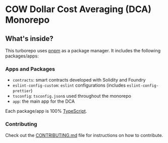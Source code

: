 # COW Dollar Cost Averaging (DCA) Monorepo

## What's inside?

This turborepo uses [pnpm](https://pnpm.io) as a package manager. It includes the following
packages/apps:

### Apps and Packages

- `contracts`: smart contracts developed with Solidity and Foundry
- `eslint-config-custom`: `eslint` configurations (includes `eslint-config-prettier`)
- `tsconfig`: `tsconfig.json`s used throughout the monorepo
- `app`: the main app for the DCA

Each package/app is 100% [TypeScript](https://www.typescriptlang.org/).

### Contributing

Check out the [CONTRIBUTING.md](./CONTRIBUTING.md) file for instructions on how to contribute.
